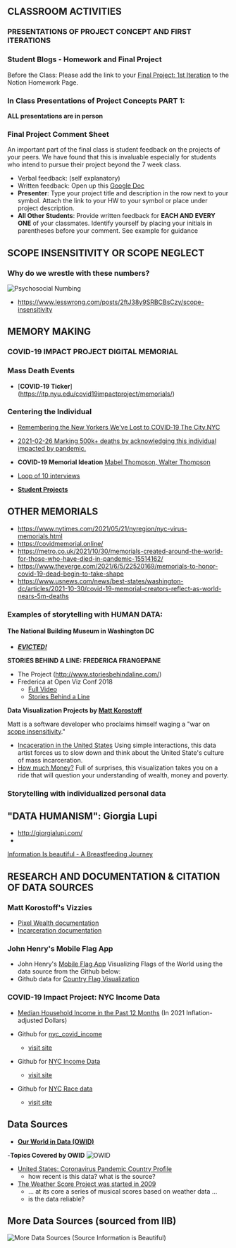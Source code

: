 ## CLASSROOM ACTIVITIES

### PRESENTATIONS OF PROJECT CONCEPT AND FIRST ITERATIONS

### Student Blogs - Homework and Final Project

Before the Class: Please add the link to your [Final Project: 1st Iteration](https://www.notion.so/Week05-1e2cdd96a84f8057bd1cde7b1cb468fe) to the Notion Homework Page. 

### In Class Presentations of Project Concepts PART 1:

**ALL presentations are in person**

### Final Project Comment Sheet

An important part of the final class is student feedback on the projects of your peers. We have found that this is invaluable especially for students who intend to pursue their project beyond the 7 week class.

- Verbal feedback: (self explanatory)
- Written feedback:
  Open up this [Google Doc](https://docs.google.com/document/d/1TITQZSLZx_YbQsR5FAty5X8pNpsJXjgmgsV8NB_vDSE/edit?usp=sharing)
- **Presenter**: Type your project title and description in the row next to your symbol. Attach the link to your HW to your symbol or place under project description.
- **All Other Students**: Provide written feedback for **EACH AND EVERY ONE** of your classmates. Identify yourself by placing your initials in parentheses before your comment. See example for guidance

## SCOPE INSENSITIVITY OR SCOPE NEGLECT

### Why do we wrestle with these numbers?

![Psychosocial Numbing](https://github.com/jht9629-nyu/covid-19-data-stories-2024/blob/main/Images/2.png)

- https://www.lesswrong.com/posts/2ftJ38y9SRBCBsCzy/scope-insensitivity

## MEMORY MAKING

### COVID-19 IMPACT PROJECT DIGITAL MEMORIAL

### Mass Death Events

- [**COVID-19 Ticker**] (https://itp.nyu.edu/covid19impactproject/memorials/)

### Centering the Individual

- [Remembering the New Yorkers We’ve Lost to‌ COVID‑19 The City.NYC](https://projects.thecity.nyc/covid-19-deaths/)

- [2021-02-26
  Marking 500k+ deaths by acknowledging this individual impacted by pandemic.](https://github.com/jht9629-nyu/covid-19-data-stories/blob/main/jht/2021-02-26-Roberto-Tobias-Jr.md)

- **COVID-19 Memorial Ideation** [Mabel Thompson, Walter Thompson](https://jht1493.net/Pilot/the-city-nyc/dots/)

- [Loop of 10 interviews](https://jht1493.net/Pilot/rusty-sync)

- [**Student Projects**](https://itp.nyu.edu/covid19impactproject/data-storytelling/)

## OTHER MEMORIALS

- https://www.nytimes.com/2021/05/21/nyregion/nyc-virus-memorials.html
- https://covidmemorial.online/
- https://metro.co.uk/2021/10/30/memorials-created-around-the-world-for-those-who-have-died-in-pandemic-15514162/
- https://www.theverge.com/2021/6/5/22520169/memorials-to-honor-covid-19-dead-begin-to-take-shape
- https://www.usnews.com/news/best-states/washington-dc/articles/2021-10-30/covid-19-memorial-creators-reflect-as-world-nears-5m-deaths

### Examples of storytelling with HUMAN DATA:

#### The National Building Museum in Washington DC

- **_[EVICTED!](https://nbm.org/exhibitions/evicted/)_**

**STORIES BEHIND A LINE: FREDERICA FRANGEPANE**

- The Project (http://www.storiesbehindaline.com/)
- Frederica at Open Viz Conf 2018
  - [Full Video](https://www.youtube.com/watch?v=AloL4SuRdA4)
  - [Stories Behind a Line](https://www.youtube.com/watch?t=1094&v=AloL4SuRdA4)

**Data Visualization Projects by [Matt Korostoff](https://mkorostoff.github.io/)**

Matt is a software developer who proclaims himself waging a "war on [scope insensitivity](https://www.lesswrong.com/posts/2ftJ38y9SRBCBsCzy/scope-insensitivity)."

- [Incaceration in the United States](https://mkorostoff.github.io/incarceration-in-real-numbers/) Using simple interactions, this data artist forces us to slow down and think about the United State's culture of mass incarceration.
- [How much Money?](https://mkorostoff.github.io/1-pixel-wealth/) Full of surprises, this visualization takes you on a ride that will question your understanding of wealth, money and poverty.

### Storytelling with individualized personal data


## "DATA HUMANISM": Giorgia Lupi

- http://giorgialupi.com/
- 
[Information Is beautiful - A Breastfeeding Journey](https://public.tableau.com/app/profile/louise.shorten/viz/InformationisBeautiful-ABreastfeedingJourney/ABreastfeedingJourney)

## RESEARCH AND DOCUMENTATION & CITATION OF DATA SOURCES

### Matt Korostoff's Vizzies

- [Pixel Wealth documentation](https://github.com/MKorostoff/1-pixel-wealth/blob/master/README.md)
- [Incarceration documentation](https://github.com/MKorostoff/incarceration-in-real-numbers/blob/master/README.md)

### John Henry's Mobile Flag App

- John Henry's [Mobile Flag App](https://github.com/molab-itp/99-Flag-Flow) Visualizing Flags of the World using the data source from the Github below:
- Github data for [Country Flag Visualization](https://github.com/linssen/country-flag-icons/tree/master)

### COVID-19 Impact Project: NYC Income Data

- [Median Household Income in the Past 12 Months](https://censusreporter.org/data/map/?table=B19013&geo_ids=04000US36,860|04000US36&primary_geo_id=04000US36#column|B19013001,sumlev|860) (In 2021 Inflation-adjusted Dollars)

- Github for [nyc_covid_income](https://github.com/leey611/nyc_covid_income)
  - [visit site](https://leey611.github.io/nyc_covid_income/)
- Github for [NYC Income Data](https://github.com/leey611/nyc-covid-map)
  - [visit site](https://leey611.github.io/nyc-covid-map/)
- Github for [NYC Race data](https://github.com/isZhiyangWang/nyc-covid-map)
  - [visit site](https://iszhiyang.com/nyc-covid-map/)

## Data Sources

- **[Our World in Data (OWID)](https://ourworldindata.org/)**

-**Topics Covered by OWID**
![OWID](https://github.com/jht9629-nyu/covid-19-data-stories-2024/blob/main/Images/TopicsCoveredByOWID.png)

- [United States: Coronavirus Pandemic Country Profile](https://ourworldindata.org/coronavirus/country/united-states)
  - how recent is this data? what is the source?
- [The Weather Score Project was started in 2009](https://www.nathaliemiebach.com/work/changing-weather)
  - ... at its core a series of musical scores based on weather data ...
  - is the data reliable?

## More Data Sources (sourced from IIB)

![More Data Sources](https://github.com/jht9629-nyu/covid-19-data-stories-2024/blob/main/Images/DataSources.png) (Source Information is Beautiful)

<!-- ## EVALUATIONS

Please complete your final evaluations for the course. Evaluations are confidential and help us to improve on the course. Thank you in advance for your feedback. -->

